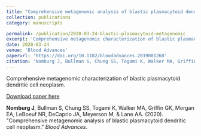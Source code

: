 ```yaml
---
title: "Comprehensive metagenomic analysis of blastic plasmacytoid dendritic cell neoplasm"
collection: publications
category: manuscripts

permalink: /publication/2020-03-24-blastic-plasmacytoid-metagenomic
excerpt: 'Comprehensive metagenomic characterization of blastic plasmacytoid dendritic cell neoplasm.'
date: 2020-03-24
venue: 'Blood Advances'
paperurl: 'https://doi.org/10.1182/bloodadvances.2019001260'
citation: 'Nomburg J, Bullman S, Chung SS, Togami K, Walker MA, Griffin GK, Morgan EA, LeBoeuf NR, DeCaprio JA, Meyerson M, &amp; Lane AA. (2020). &quot;Comprehensive metagenomic analysis of blastic plasmacytoid dendritic cell neoplasm.&quot; <i>Blood Advances</i>.'
---
```


Comprehensive metagenomic characterization of blastic plasmacytoid dendritic cell neoplasm.


<a href='https://doi.org/10.1182/bloodadvances.2019001260'>Download paper here</a>


**Nomburg J**, Bullman S, Chung SS, Togami K, Walker MA, Griffin GK, Morgan EA, LeBoeuf NR, DeCaprio JA, Meyerson M, &amp; Lane AA. (2020). &quot;Comprehensive metagenomic analysis of blastic plasmacytoid dendritic cell neoplasm.&quot; <i>Blood Advances</i>.